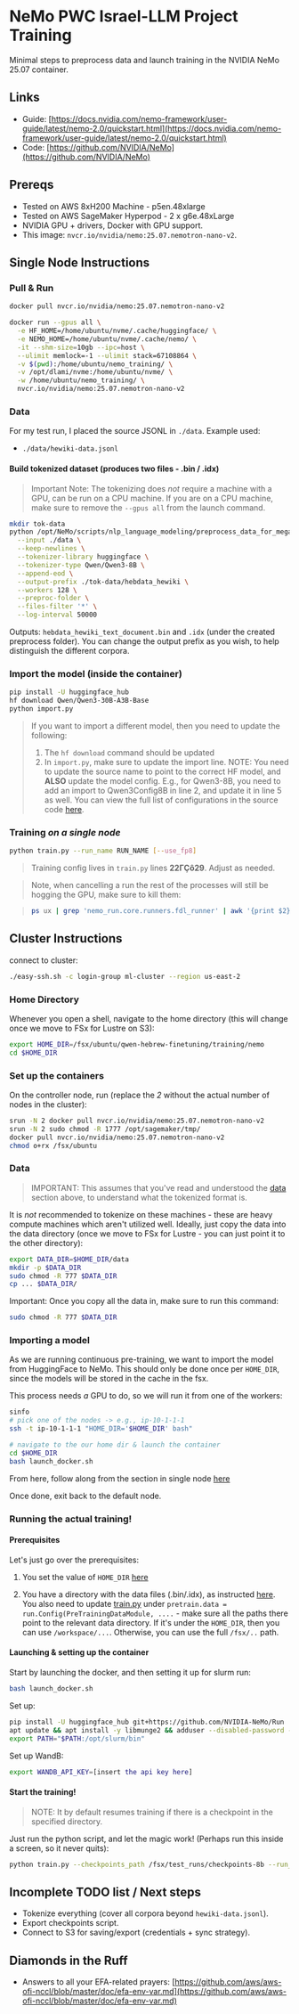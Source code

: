 ﻿# NeMo PWC Israel-LLM Project Training

Minimal steps to preprocess data and launch training in the NVIDIA NeMo 25.07 container.

## Links

* Guide: [https://docs.nvidia.com/nemo-framework/user-guide/latest/nemo-2.0/quickstart.html](https://docs.nvidia.com/nemo-framework/user-guide/latest/nemo-2.0/quickstart.html)
* Code:  [https://github.com/NVIDIA/NeMo](https://github.com/NVIDIA/NeMo)

## Prereqs

* Tested on AWS 8xH200 Machine - p5en.48xlarge
* Tested on AWS SageMaker Hyperpod - 2 x g6e.48xLarge
* NVIDIA GPU + drivers, Docker with GPU support.
* This image: `nvcr.io/nvidia/nemo:25.07.nemotron-nano-v2`.

## Single Node Instructions

### Pull & Run

```bash
docker pull nvcr.io/nvidia/nemo:25.07.nemotron-nano-v2

docker run --gpus all \
  -e HF_HOME=/home/ubuntu/nvme/.cache/huggingface/ \
  -e NEMO_HOME=/home/ubuntu/nvme/.cache/nemo/ \
  -it --shm-size=10gb --ipc=host \
  --ulimit memlock=-1 --ulimit stack=67108864 \
  -v $(pwd):/home/ubuntu/nemo_training/ \
  -v /opt/dlami/nvme:/home/ubuntu/nvme/ \
  -w /home/ubuntu/nemo_training/ \
  nvcr.io/nvidia/nemo:25.07.nemotron-nano-v2
```

### Data

For my test run, I placed the source JSONL in `./data`. Example used:

* `./data/hewiki-data.jsonl`

#### Build tokenized dataset (produces two files - .bin / .idx)

> Important Note: The tokenizing does *not* require a machine with a GPU, can be run on a CPU machine. If you are on a CPU machine, make sure to remove the `--gpus all` from the launch command. 

```bash
mkdir tok-data
python /opt/NeMo/scripts/nlp_language_modeling/preprocess_data_for_megatron.py \
  --input ./data \
  --keep-newlines \
  --tokenizer-library huggingface \
  --tokenizer-type Qwen/Qwen3-8B \
  --append-eod \
  --output-prefix ./tok-data/hebdata_hewiki \
  --workers 128 \
  --preproc-folder \
  --files-filter '*' \
  --log-interval 50000
```

Outputs: `hebdata_hewiki_text_document.bin` and `.idx` (under the created preprocess folder). You can change the output prefix as you wish, to help distinguish the different corpora. 

### Import the model (inside the container)

```bash
pip install -U huggingface_hub
hf download Qwen/Qwen3-30B-A3B-Base
python import.py
```

> If you want to import a different model, then you need to update the following:
> 1. The `hf download` command should be updated
> 2. In `import.py`, make sure to update the import line. NOTE: You need to update the source name to point to the correct HF model, and **ALSO** update the model config. E.g., for Qwen3-8B, you need to add an import to Qwen3Config8B in line 2, and update it in line 5 as well. You can view the full list of configurations in the source code [here](https://github.com/NVIDIA/NeMo).

### Training *on a single node*

```bash
python train.py --run_name RUN_NAME [--use_fp8]
```

> Training config lives in `train.py` lines **22ΓÇô29**. Adjust as needed. 

> Note, when cancelling a run the rest of the processes will still be hogging the GPU, make sure to kill them:

> ```bash
> ps ux | grep 'nemo_run.core.runners.fdl_runner' | awk '{print $2}' | xargs kill -9
> ```

## Cluster Instructions
connect to cluster:
```bash
./easy-ssh.sh -c login-group ml-cluster --region us-east-2
```


### Home Directory

Whenever you open a shell, navigate to the home directory (this will change once we move to FSx for Lustre on S3):

```bash
export HOME_DIR=/fsx/ubuntu/qwen-hebrew-finetuning/training/nemo
cd $HOME_DIR
```

### Set up the containers

On the controller node, run (replace the *2* without the actual number of nodes in the cluster):

```bash
srun -N 2 docker pull nvcr.io/nvidia/nemo:25.07.nemotron-nano-v2
srun -N 2 sudo chmod -R 1777 /opt/sagemaker/tmp/
docker pull nvcr.io/nvidia/nemo:25.07.nemotron-nano-v2
chmod o+rx /fsx/ubuntu
```

### Data

> IMPORTANT: This assumes that you've read and understood the [data](#data) section above, to understand what the tokenized format is. 

It is *not* recommended to tokenize on these machines - these are heavy compute machines which aren't utilized well. Ideally, just copy the data into the data directory (once we move to FSx for Lustre - you can just point it to the other directory):

```bash
export DATA_DIR=$HOME_DIR/data
mkdir -p $DATA_DIR
sudo chmod -R 777 $DATA_DIR
cp ... $DATA_DIR/
```

Important: Once you copy all the data in, make sure to run this command:

```bash
sudo chmod -R 777 $DATA_DIR
```

### Importing a model 

As we are running continuous pre-training, we want to import the model from HuggingFace to NeMo. This should only be done once per `HOME_DIR`, since the models will be stored in the cache in the fsx. 

This process needs *a* GPU to do, so we will run it from one of the workers:

```bash
sinfo
# pick one of the nodes -> e.g., ip-10-1-1-1
ssh -t ip-10-1-1-1 "HOME_DIR='$HOME_DIR' bash"

# navigate to the our home dir & launch the container 
cd $HOME_DIR
bash launch_docker.sh 
```

From here, follow along from the section in single node [here](#import-the-model-inside-the-container)

Once done, exit back to the default node. 

### Running the actual training!

#### Prerequisites

Let's just go over the prerequisites:

1. You set the value of `HOME_DIR` [here](#home-directory)

2. You have a directory with the data files (.bin/.idx), as instructed [here](#data-1). You also need to update [train.py](./train.py) under `pretrain.data = run.Config(PreTrainingDataModule, ....` - make sure all the paths there point to the relevant data directory. If it's under the `HOME_DIR`, then you can use `/workspace/...`. Otherwise, you can use the full `/fsx/..` path. 

#### Launching & setting up the container

Start by launching the docker, and then setting it up for slurm run:

```bash
bash launch_docker.sh
```

Set up: 

```bash
pip install -U huggingface_hub git+https://github.com/NVIDIA-NeMo/Run
apt update && apt install -y libmunge2 && adduser --disabled-password --gecos "" slurm
export PATH="$PATH:/opt/slurm/bin"
```

Set up WandB:

```bash
export WANDB_API_KEY=[insert the api key here]
```

#### Start the training! 

> NOTE: It by default resumes training if there is a checkpoint in the specified directory. 

Just run the python script, and let the magic work! (Perhaps run this inside a screen, so it never quits):

```bash
python train.py --checkpoints_path /fsx/test_runs/checkpoints-8b --run_name qwen3-8b-nemo-mn-test --use_fp8 --num_nodes 2 --model Qwen3_8B
```

## Incomplete TODO list / Next steps

* Tokenize everything (cover all corpora beyond `hewiki-data.jsonl`).
* Export checkpoints script.
* Connect to S3 for saving/export (credentials + sync strategy).

## Diamonds in the Ruff

- Answers to all your EFA-related prayers: [https://github.com/aws/aws-ofi-nccl/blob/master/doc/efa-env-var.md](https://github.com/aws/aws-ofi-nccl/blob/master/doc/efa-env-var.md)

